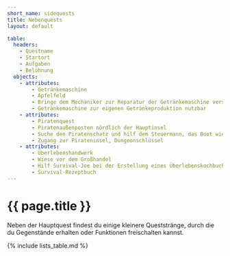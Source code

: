```yaml
---
short_name: sidequests
title: Nebenquests
layout: default

table:
  headers:
    - Questname
    - Startort
    - Aufgaben
    - Belohnung
  objects:
    - attributes:
        - Getränkemaschine
        - Apfelfeld
        - Bringe dem Mechaniker zur Reparatur der Getränkemaschine verschiedene Materialien.
        - Getränkemaschine zur eigenen Getränkeproduktion nutzbar
    - attributes:
        - Piratenquest
        - Piratenaußenposten nördlich der Hauptinsel
        - Suche den Piratenschatz und hilf dem Steuermann, das Boot wieder einsatzfähig zu bekommen.
        - Zugang zur Pirateninsel, Dungeonschlüssel
    - attributes:
        - Überlebenshandwerk
        - Wiese vor dem Großhandel
        - Hilf Survival-Joe bei der Erstellung eines Überlebenskochbuches.
        - Survival-Rezeptbuch
---
```

# {{ page.title }}

Neben der Hauptquest findest du einige kleinere Queststränge, durch die du
Gegenstände erhalten oder Funktionen freischalten kannst.

{% include lists_table.md %}
